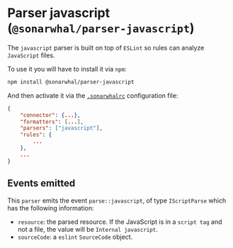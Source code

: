 # Parser javascript (`@sonarwhal/parser-javascript`)

The `javascript` parser is built on top of `ESLint` so rules can analyze
`JavaScript` files.

To use it you will have to install it via `npm`:

```bash
npm install @sonarwhal/parser-javascript
```

And then activate it via the [`.sonarwhalrc`][sonarwhalrc]
configuration file:

```json
{
    "connector": {...},
    "formatters": [...],
    "parsers": ["javascript"],
    "rules": {
        ...
    },
    ...
}
```

## Events emitted

This `parser` emits the event `parse::javascript`, of type `IScriptParse`
which has the following information:

* `resource`: the parsed resource. If the JavaScript is in a `script tag`
  and not a file, the value will be `Internal javascript`.
* `sourceCode`: a `eslint` `SourceCode` object.

<!-- Link labels: -->

[sonarwhalrc]: https://sonarwhal.com/docs/user-guide/further-configuration/sonarwhalrc-formats/
